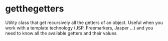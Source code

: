 getthegetters
=============

Utility class that get recursively all the getters of an object. Useful when you work with a template technology (JSP, Freemarkers, Jasper ...) and you need to know all the available getters and their values.
